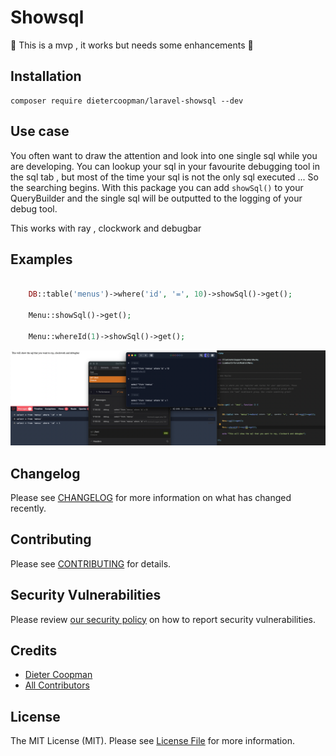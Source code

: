 # Showsql

🚧 This is a mvp , it works but needs some enhancements 🚧

## Installation 

```shell
composer require dietercoopman/laravel-showsql --dev
```

## Use case

You often want to draw the attention and look into one single sql while you are developing.  You can lookup your sql in your favourite debugging tool in the sql tab , but most of the time your sql is not the only sql executed ... So the searching begins.  With this package you can add `showSql()` to your QueryBuilder and the single sql will be outputted to the logging of your debug tool.

This works with ray , clockwork and debugbar 

## Examples 

```php 

    DB::table('menus')->where('id', '=', 10)->showSql()->get();

    Menu::showSql()->get();

    Menu::whereId(1)->showSql()->get();
```

![showsql example](example.png)

## Changelog

Please see [CHANGELOG](CHANGELOG.md) for more information on what has changed recently.

## Contributing

Please see [CONTRIBUTING](.github/CONTRIBUTING.md) for details.

## Security Vulnerabilities

Please review [our security policy](../../security/policy) on how to report security vulnerabilities.

## Credits

- [Dieter Coopman](https://github.com/dietercoopman)
- [All Contributors](../../contributors)

## License

The MIT License (MIT). Please see [License File](LICENSE.md) for more information.
